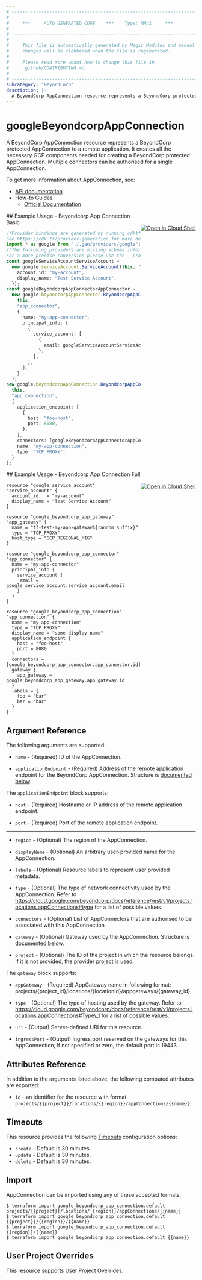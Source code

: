 ```yaml
---
# ----------------------------------------------------------------------------
#
#     ***     AUTO GENERATED CODE    ***    Type: MMv1     ***
#
# ----------------------------------------------------------------------------
#
#     This file is automatically generated by Magic Modules and manual
#     changes will be clobbered when the file is regenerated.
#
#     Please read more about how to change this file in
#     .github/CONTRIBUTING.md.
#
# ----------------------------------------------------------------------------
subcategory: "BeyondCorp"
description: |-
  A BeyondCorp AppConnection resource represents a BeyondCorp protected AppConnection to a remote application.
---
```


# googleBeyondcorpAppConnection

A BeyondCorp AppConnection resource represents a BeyondCorp protected AppConnection to a remote application.
It creates all the necessary GCP components needed for creating a BeyondCorp protected AppConnection.
Multiple connectors can be authorised for a single AppConnection.

To get more information about AppConnection, see:

* [API documentation](https://cloud.google.com/beyondcorp/docs/reference/rest#rest-resource:-v1.projects.locations.appconnections)
* How-to Guides
  * [Official Documentation](https://cloud.google.com/beyondcorp-enterprise/docs/enable-app-connector)

<div class = "oics-button" style="float: right; margin: 0 0 -15px">
  <a href="https://console.cloud.google.com/cloudshell/open?cloudshell_git_repo=https%3A%2F%2Fgithub.com%2Fterraform-google-modules%2Fdocs-examples.git&cloudshell_working_dir=beyondcorp_app_connection_basic&cloudshell_image=gcr.io%2Fgraphite-cloud-shell-images%2Fterraform%3Alatest&open_in_editor=main.tf&cloudshell_print=.%2Fmotd&cloudshell_tutorial=.%2Ftutorial.md" target="_blank">
    <img alt="Open in Cloud Shell" src="//gstatic.com/cloudssh/images/open-btn.svg" style="max-height: 44px; margin: 32px auto; max-width: 100%;">
  </a>
</div>
## Example Usage - Beyondcorp App Connection Basic

```typescript
/*Provider bindings are generated by running cdktf get.
See https://cdk.tf/provider-generation for more details.*/
import * as google from "./.gen/providers/google";
/*The following providers are missing schema information and might need manual adjustments to synthesize correctly: google.
For a more precise conversion please use the --provider flag in convert.*/
const googleServiceAccountServiceAccount =
  new google.serviceAccount.ServiceAccount(this, "service_account", {
    account_id: "my-account",
    display_name: "Test Service Account",
  });
const googleBeyondcorpAppConnectorAppConnector =
  new google.beyondcorpAppConnector.BeyondcorpAppConnector(
    this,
    "app_connector",
    {
      name: "my-app-connector",
      principal_info: [
        {
          service_account: [
            {
              email: googleServiceAccountServiceAccount.email,
            },
          ],
        },
      ],
    }
  );
new google.beyondcorpAppConnection.BeyondcorpAppConnection(
  this,
  "app_connection",
  {
    application_endpoint: [
      {
        host: "foo-host",
        port: 8080,
      },
    ],
    connectors: [googleBeyondcorpAppConnectorAppConnector.id],
    name: "my-app-connection",
    type: "TCP_PROXY",
  }
);

```

<div class = "oics-button" style="float: right; margin: 0 0 -15px">
  <a href="https://console.cloud.google.com/cloudshell/open?cloudshell_git_repo=https%3A%2F%2Fgithub.com%2Fterraform-google-modules%2Fdocs-examples.git&cloudshell_working_dir=beyondcorp_app_connection_full&cloudshell_image=gcr.io%2Fgraphite-cloud-shell-images%2Fterraform%3Alatest&open_in_editor=main.tf&cloudshell_print=.%2Fmotd&cloudshell_tutorial=.%2Ftutorial.md" target="_blank">
    <img alt="Open in Cloud Shell" src="//gstatic.com/cloudssh/images/open-btn.svg" style="max-height: 44px; margin: 32px auto; max-width: 100%;">
  </a>
</div>
## Example Usage - Beyondcorp App Connection Full

```hcl
resource "google_service_account" "service_account" {
  account_id   = "my-account"
  display_name = "Test Service Account"
}

resource "google_beyondcorp_app_gateway" "app_gateway" {
  name = "tf-test-my-app-gateway%{random_suffix}"
  type = "TCP_PROXY"
  host_type = "GCP_REGIONAL_MIG"
}

resource "google_beyondcorp_app_connector" "app_connector" {
  name = "my-app-connector"
  principal_info {
    service_account {
     email = google_service_account.service_account.email
    }
  }
}

resource "google_beyondcorp_app_connection" "app_connection" {
  name = "my-app-connection"
  type = "TCP_PROXY"
  display_name = "some display name"
  application_endpoint {
    host = "foo-host"
    port = 8080
  }
  connectors = [google_beyondcorp_app_connector.app_connector.id]
  gateway {
    app_gateway = google_beyondcorp_app_gateway.app_gateway.id
  }
  labels = {
    foo = "bar"
    bar = "baz"
  }
}
```

## Argument Reference

The following arguments are supported:

*   `name` -
    (Required)
    ID of the AppConnection.

*   `applicationEndpoint` -
    (Required)
    Address of the remote application endpoint for the BeyondCorp AppConnection.
    Structure is [documented below](#nested_application_endpoint).

<a name="nested_application_endpoint"></a>The `applicationEndpoint` block supports:

*   `host` -
    (Required)
    Hostname or IP address of the remote application endpoint.

*   `port` -
    (Required)
    Port of the remote application endpoint.

***

*   `region` -
    (Optional)
    The region of the AppConnection.

*   `displayName` -
    (Optional)
    An arbitrary user-provided name for the AppConnection.

*   `labels` -
    (Optional)
    Resource labels to represent user provided metadata.

*   `type` -
    (Optional)
    The type of network connectivity used by the AppConnection. Refer to
    https://cloud.google.com/beyondcorp/docs/reference/rest/v1/projects.locations.appConnections#type
    for a list of possible values.

*   `connectors` -
    (Optional)
    List of AppConnectors that are authorised to be associated with this AppConnection

*   `gateway` -
    (Optional)
    Gateway used by the AppConnection.
    Structure is [documented below](#nested_gateway).

*   `project` - (Optional) The ID of the project in which the resource belongs.
    If it is not provided, the provider project is used.

<a name="nested_gateway"></a>The `gateway` block supports:

*   `appGateway` -
    (Required)
    AppGateway name in following format: projects/{project\_id}/locations/{locationId}/appgateways/{gateway\_id}.

*   `type` -
    (Optional)
    The type of hosting used by the gateway. Refer to
    https://cloud.google.com/beyondcorp/docs/reference/rest/v1/projects.locations.appConnections#Type\_1
    for a list of possible values.

*   `uri` -
    (Output)
    Server-defined URI for this resource.

*   `ingressPort` -
    (Output)
    Ingress port reserved on the gateways for this AppConnection, if not specified or zero, the default port is 19443.

## Attributes Reference

In addition to the arguments listed above, the following computed attributes are exported:

* `id` - an identifier for the resource with format `projects/{{project}}/locations/{{region}}/appConnections/{{name}}`

## Timeouts

This resource provides the following
[Timeouts](https://developer.hashicorp.com/terraform/plugin/sdkv2/resources/retries-and-customizable-timeouts) configuration options:

* `create` - Default is 30 minutes.
* `update` - Default is 30 minutes.
* `delete` - Default is 30 minutes.

## Import

AppConnection can be imported using any of these accepted formats:

```console
$ terraform import google_beyondcorp_app_connection.default projects/{{project}}/locations/{{region}}/appConnections/{{name}}
$ terraform import google_beyondcorp_app_connection.default {{project}}/{{region}}/{{name}}
$ terraform import google_beyondcorp_app_connection.default {{region}}/{{name}}
$ terraform import google_beyondcorp_app_connection.default {{name}}
```

## User Project Overrides

This resource supports [User Project Overrides](https://registry.terraform.io/providers/hashicorp/google/latest/docs/guides/provider_reference#user_project_override).
